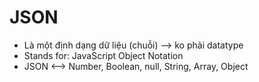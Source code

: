 # JSON
- Là một định dạng dữ liệu (chuỗi) --> ko phải datatype
- Stands for: JavaScript Object Notation
- JSON <--> Number, Boolean, null, String, Array, Object
<!-- Encode / Decode (can be understood as) -->
<!-- Stringify: Javascript -> JSON -->
<!-- Parse: JSON -> Javascript -->